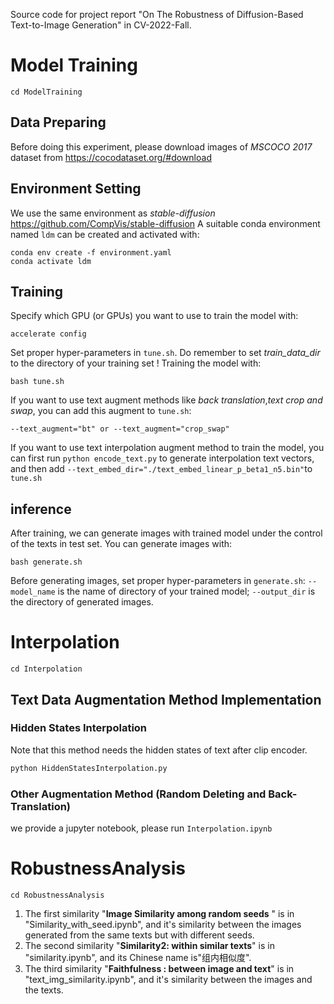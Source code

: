 Source code for project report "On The Robustness of Diffusion-Based Text-to-Image Generation" in CV-2022-Fall.

# Model Training

```
cd ModelTraining
```

## Data Preparing
Before doing this experiment, please download images of _MSCOCO 2017_ dataset from https://cocodataset.org/#download

## Environment Setting
We use the same environment as _stable-diffusion_ https://github.com/CompVis/stable-diffusion 
A suitable conda environment named `ldm` can be created and activated with: 

```
conda env create -f environment.yaml
conda activate ldm
```

## Training
Specify which GPU (or GPUs) you want to use to train the model with:
```
accelerate config
```
Set proper hyper-parameters in `tune.sh`. Do remember to set _train_data_dir_ to the directory of your training set ! 
Training the model with:
```
bash tune.sh
```

If you want to use text augment methods like _back translation_,_text crop and swap_, you can add this augment to `tune.sh`:
```
--text_augment="bt" or --text_augment="crop_swap"
```

If you want to use text interpolation augment method to train the model, you can first run `python encode_text.py` to generate interpolation text vectors, and then add `--text_embed_dir="./text_embed_linear_p_beta1_n5.bin"`to `tune.sh`

## inference
After training, we can generate images with trained model under the control of the texts in test set. You can generate images with:
```
bash generate.sh
```
Before generating images, set proper hyper-parameters in `generate.sh`: `--model_name` is the name of directory of your trained model; `--output_dir` is the directory of generated images. 


# Interpolation

```
cd Interpolation
```

## Text Data Augmentation Method Implementation

### Hidden States Interpolation

Note that this method needs the hidden states of text after clip encoder.

```bash
python HiddenStatesInterpolation.py
```

### Other Augmentation Method (Random Deleting and Back-Translation)

we provide a jupyter notebook, please run `Interpolation.ipynb`

# RobustnessAnalysis

```
cd RobustnessAnalysis
```

1. The first similarity "**Image Similarity among random seeds** " is in "Similarity_with_seed.ipynb", and it's similarity between the images generated from the same texts but with different seeds.
2. The second similarity "**Similarity2: within similar texts**" is in "similarity.ipynb", and its Chinese name is"组内相似度".
3. The third similarity "**Faithfulness : between image and text**" is in "text_img_similarity.ipynb", and it's similarity between  the images and the texts.
